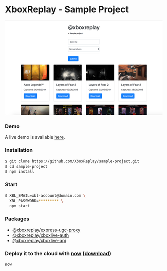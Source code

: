 # XboxReplay - Sample Project

<img src="sample-project-preview.png" width="520">

### Demo

A live demo is available [here](https://sample-project-demo.xboxreplay.now.sh).

### Installation

```bash
$ git clone https://github.com/XboxReplay/sample-project.git
$ cd sample-project
$ npm install
```

### Start

```bash
$ XBL_EMAIL=xbl-account@domain.com \
  XBL_PASSWORD=********* \
  npm start
```

### Packages
* [@xboxreplay/express-ugc-proxy](https://github.com/XboxReplay/express-ugc-proxy)
* [@xboxreplay/xboxlive-auth](https://github.com/XboxReplay/xboxlive-auth)
* [@xboxreplay/xboxlive-api](https://github.com/XboxReplay/xboxlive-api)

### Deploy it to the cloud with [now](https://zeit.co/now) ([download](https://zeit.co/download))

```bash
now
```
